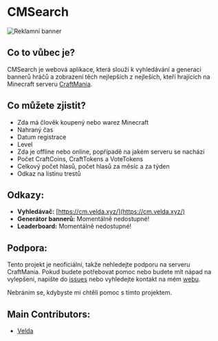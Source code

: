 # CMSearch
![Reklamní banner](https://velda.xyz/cm/banner/ad/banner.jpg)
## Co to vůbec je?
CMSearch je webová aplikace, která slouží k vyhledávání a generaci bannerů hráčů a zobrazení těch nejlepších z nejleších, kteří hrajících na Minecraft serveru [CraftMania](https://craftmania.cz).

## Co můžete zjistit?
- Zda má člověk koupený nebo warez Minecraft
- Nahraný čas
- Datum registrace
- Level
- Zda je offline nebo online, popřípadě na jakém serveru se nachází
- Počet CraftCoins, CraftTokens a VoteTokens
- Celkový počet hlasů, počet hlasů za měsíc a za týden
- Odkaz na listinu trestů

## Odkazy:
* **Vyhledávač:** [https://cm.velda.xyz/](https://cm.velda.xyz/)
* **Generátor bannerů:** Momentálně nedostupné!
* **Leaderboard:** Momentálně nedostupné!

## Podpora:
Tento projekt je neoficiální, takže nehledejte podporu na serveru CraftMania. Pokud budete potřebovat pomoc nebo budete mít nápad na vylepšení, napište do [issues](https://github.com/Veldik/cmsearch/issues) nebo vyhledejte kontakt na mém [webu](https://velda.xyz).

Nebráním se, kdybyste mi chtěli pomoc s tímto projektem.

## Main Contributors:
* [Velda](https://github.com/Veldik/)
